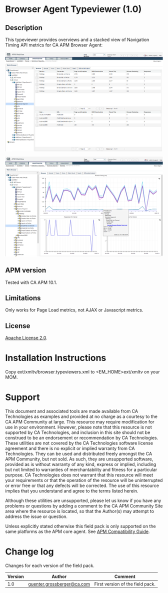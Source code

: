 # Browser Agent Typeviewer (1.0)

## Description
This typeviewer provides overviews and a stacked view of Navigation Timing API metrics for CA APM Browser Agent:

![Browser Metric Overview](images/Browser-Overview.png)

![Browser Timings](images/Browser-Timings.png)

## APM version
Tested with CA APM 10.1.

## Limitations
Only works for Page Load metrics, not AJAX or Javascript metrics.

## License
[Apache License 2.0](LICENSE).


# Installation Instructions
Copy ext/xmltv/browser.typeviewers.xml to <EM_HOME>ext/xmltv on your MOM.

# Support
This document and associated tools are made available from CA Technologies as examples and provided at no charge as a courtesy to the CA APM Community at large. This resource may require modification for use in your environment. However, please note that this resource is not supported by CA Technologies, and inclusion in this site should not be construed to be an endorsement or recommendation by CA Technologies. These utilities are not covered by the CA Technologies software license agreement and there is no explicit or implied warranty from CA Technologies. They can be used and distributed freely amongst the CA APM Community, but not sold. As such, they are unsupported software, provided as is without warranty of any kind, express or implied, including but not limited to warranties of merchantability and fitness for a particular purpose. CA Technologies does not warrant that this resource will meet your requirements or that the operation of the resource will be uninterrupted or error free or that any defects will be corrected. The use of this resource implies that you understand and agree to the terms listed herein.

Although these utilities are unsupported, please let us know if you have any problems or questions by adding a comment to the CA APM Community Site area where the resource is located, so that the Author(s) may attempt to address the issue or question.

Unless explicitly stated otherwise this field pack is only supported on the same platforms as the APM core agent. See [APM Compatibility Guide](http://www.ca.com/us/support/ca-support-online/product-content/status/compatibility-matrix/application-performance-management-compatibility-guide.aspx).


# Change log
Changes for each version of the field pack.

Version | Author | Comment
--------|--------|--------
1.0 | guenter.grossberger@ca.com | First version of the field pack.
